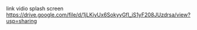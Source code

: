 link vidio splash screen
https://drive.google.com/file/d/1jLKiyUx6SokyyGfI_iS1yF208JUzdrsa/view?usp=sharing
